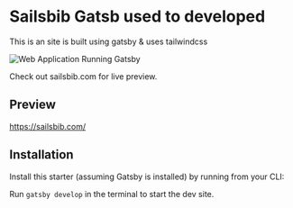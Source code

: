 # Sailsbib Gatsb used to developed 

This is an site is built using gatsby & uses tailwindcss 

![Web Application Running Gatsby](https://p1.f0.n0.cdn.getcloudapp.com/items/Qwu0zWEr/Screenshot_2020-09-09%20Sailsbib%20Market%20analysis%20perspective%281%29.png?source=viewer&v=c04669c7a702a339b2ed79ed0b7c0279)

Check out sailsbib.com for live preview.

## Preview

https://sailsbib.com/

## Installation

Install this starter (assuming Gatsby is installed) by running from your CLI:
<br/>

Run `gatsby develop` in the terminal to start the dev site.
